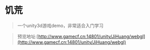 # 饥荒
> 一个unity3d游戏demo，非常适合入门学习


>预览地址:[http://www.gamecf.cn:14801/unity/JiHuang/webgl](http://www.gamecf.cn:14801/unity/JiHuang/webgl)
